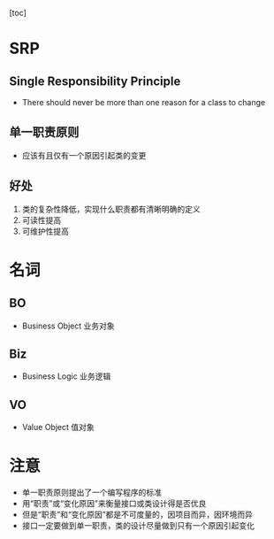 [toc]
# SRP
## Single Responsibility Principle
- There should never be more than one reason for a class to change
## 单一职责原则
- 应该有且仅有一个原因引起类的变更
## 好处
1. 类的复杂性降低，实现什么职责都有清晰明确的定义
2. 可读性提高
3. 可维护性提高
# 名词
## BO
- Business Object 业务对象
## Biz
- Business Logic 业务逻辑
## VO
- Value Object 值对象
# 注意
- 单一职责原则提出了一个编写程序的标准
- 用“职责”或“变化原因”来衡量接口或类设计得是否优良
- 但是“职责”和“变化原因”都是不可度量的，因项目而异，因环境而异
- 接口一定要做到单一职责，类的设计尽量做到只有一个原因引起变化